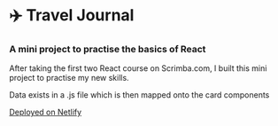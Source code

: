 <h1>✈️ Travel Journal</h1>
<h3>A mini project to practise the basics of React</h3>
<p>After taking the first two React course on Scrimba.com, I built this mini project to practise my new skills.</p> 
<p></p>Data exists in a .js file which is then mapped onto the card components</p>

<a href="http://tim-travel-journal.netlify.app">Deployed on Netlify</a>

